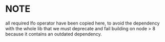 # NOTE

all required lfo operator have been copied here, to avoid the dependency with the whole lib that we must deprecate and fail building on node > 8 because it contains an outdated dependency.
